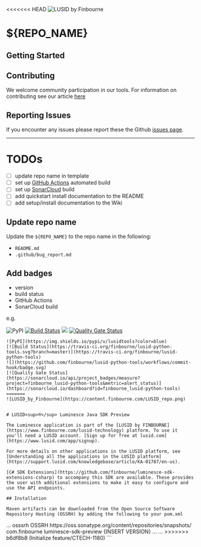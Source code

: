 <<<<<<< HEAD
![LUSID by Finbourne](https://content.finbourne.com/LUSID_repo.png)

# ${REPO_NAME}

## Getting Started

## Contributing

We welcome community participation in our tools. For information on contributing see our article [here](/finbourne/${REPO_NAME}/docs)

## Reporting Issues
If you encounter any issues please report these the Github [issues page](https://github.com/finbourne/${REPO_NAME}/issues).

---

# TODOs

- [ ] update repo name in template
- [ ] set up [GitHub Actions](https://docs.github.com/en/actions) automated build
- [ ] set up [SonarCloud](https://sonarcloud.io/organizations/finbourne/projects) build
- [ ] add quickstart install documentation to the README
- [ ] add setup/install documentation to the Wiki

## Update repo name

Update the `${REPO_NAME}` to the repo name in the following:
* `README.md`
* `.github/bug_report.md`

## Add badges
* version
* build status
* GitHub Actions
* SonarCloud build

e.g.

![PyPI](https://img.shields.io/pypi/v/lusidtools?color=blue)
[![Build Status](https://travis-ci.org/finbourne/lusid-python-tools.svg?branch=master)](https://travis-ci.org/finbourne/lusid-python-tools)
![](https://github.com/finbourne/lusid-python-tools/workflows/commit-hook/badge.svg)
[![Quality Gate Status](https://sonarcloud.io/api/project_badges/measure?project=finbourne_lusid-python-tools&metric=alert_status)](https://sonarcloud.io/dashboard?id=finbourne_lusid-python-tools)

```
![PyPI](https://img.shields.io/pypi/v/lusidtools?color=blue)
[![Build Status](https://travis-ci.org/finbourne/lusid-python-tools.svg?branch=master)](https://travis-ci.org/finbourne/lusid-python-tools)
![](https://github.com/finbourne/lusid-python-tools/workflows/commit-hook/badge.svg)
[![Quality Gate Status](https://sonarcloud.io/api/project_badges/measure?project=finbourne_lusid-python-tools&metric=alert_status)](https://sonarcloud.io/dashboard?id=finbourne_lusid-python-tools)
=======
![LUSID_by_Finbourne](https://content.finbourne.com/LUSID_repo.png)


# LUSID<sup>®</sup> Luminesce Java SDK Preview

The Luminesce application is part of the [LUSID by FINBOURNE](https://www.finbourne.com/lusid-technology) platform. To use it you'll need a LUSID account. [Sign up for free at lusid.com](https://www.lusid.com/app/signup).

For more details on other applications in the LUSID platform, see [Understanding all the applications in the LUSID platform](https://support.lusid.com/knowledgebase/article/KA-01787/en-us).

[C# SDK Extensions](https://github.com/finbourne/luminesce-sdk-extensions-csharp) to accompany this SDK are available. These provides the user with additional extensions to make it easy to configure and use the API endpoints.

## Installation

Maven artifacts can be downloaded from the Open Source Software Repository Hosting (OSSRH) by adding the following to your pom.xml

```
<project>
  ...
  <repositories>
    <repository>
      <id>osssrh</id>
      <name>OSSRH</name>
      <url>https://oss.sonatype.org/content/repositories/snapshots/</url>
    </repository>
  </repositories>

  <dependencies>
    <dependency>
      <groupId>com.finbourne</groupId>
      <artifactId>luminesce-sdk-preview</artifactId>
      <version>{INSERT VERSION}</version>
    </dependency>
    ...
  </dependencies>
  ...
</project>
>>>>>>> b6df8b8 (Initialize feature/CTECH-1180)
```